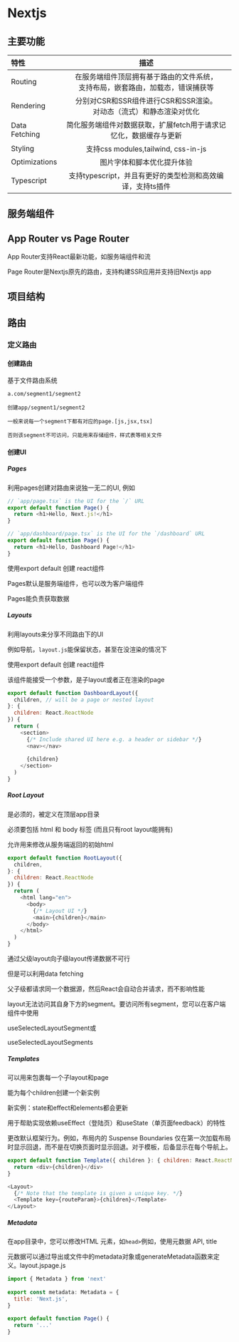 # Nextjs

## 主要功能

|特性|描述|
|:---|:---:|
|Routing|在服务端组件顶层拥有基于路由的文件系统，<br/>支持布局，嵌套路由，加载态，错误捕获等|
|Rendering|分别对CSR和SSR组件进行CSR和SSR渲染。<br/>对动态（流式）和静态渲染对优化|
|Data Fetching|简化服务端组件对数据获取，扩展fetch用于请求记忆化，数据缓存与更新|
|Styling|支持css modules,tailwind, css-in-js|
|Optimizations|图片字体和脚本优化提升体验|
|Typescript|支持typescript，并且有更好的类型检测和高效编译，支持ts插件|

## 服务端组件

## App Router vs Page Router

App Router支持React最新功能，如服务端组件和流

Page Router是Nextjs原先的路由，支持构建SSR应用并支持旧Nextjs app

## 项目结构

## 路由

### 定义路由

#### 创建路由

基于文件路由系统

```
a.com/segment1/segment2

创建app/segment1/segment2

一般来说每一个segment下都有对应的page.[js,jsx,tsx]

否则该segment不可访问，只能用来存储组件，样式表等相关文件
```

#### 创建UI

##### Pages

利用pages创建对路由来说独一无二的UI, 例如

```js
// `app/page.tsx` is the UI for the `/` URL
export default function Page() {
  return <h1>Hello, Next.js!</h1>
}

// `app/dashboard/page.tsx` is the UI for the `/dashboard` URL
export default function Page() {
  return <h1>Hello, Dashboard Page!</h1>
}
```

使用export default 创建 react组件

Pages默认是服务端组件，也可以改为客户端组件

Pages能负责获取数据

##### Layouts

利用layouts来分享不同路由下的UI

例如导航，`layout.js`能保留状态，甚至在没渲染的情况下

使用export default 创建 react组件

该组件能接受一个参数，是子layout或者正在渲染的page

```js
export default function DashboardLayout({
  children, // will be a page or nested layout
}: {
  children: React.ReactNode
}) {
  return (
    <section>
      {/* Include shared UI here e.g. a header or sidebar */}
      <nav></nav>
 
      {children}
    </section>
  )
}
```

##### Root Layout

是必须的，被定义在顶层app目录

必须要包括 html 和 body 标签 (而且只有root layout能拥有)

允许用来修改从服务端返回的初始html

```js
export default function RootLayout({
  children,
}: {
  children: React.ReactNode
}) {
  return (
    <html lang="en">
      <body>
        {/* Layout UI */}
        <main>{children}</main>
      </body>
    </html>
  )
}
```

通过父级layout向子级layout传递数据不可行

但是可以利用data fetching

父子级都请求同一个数据源，然后React会自动合并请求，而不影响性能

layout无法访问其自身下方的segment。要访问所有segment，您可以在客户端组件中使用

useSelectedLayoutSegment或

useSelectedLayoutSegments

##### Templates

可以用来包裹每一个子layout和page

能为每个children创建一个新实例

新实例：state和effect和elements都会更新

用于帮助实现依赖useEffect（登陆页）和useState（单页面feedback）的特性

更改默认框架行为。例如，布局内的 Suspense Boundaries 仅在第一次加载布局时显示回退，而不是在切换页面时显示回退。对于模板，后备显示在每个导航上。

```js
export default function Template({ children }: { children: React.ReactNode }) {
  return <div>{children}</div>
}

<Layout>
  {/* Note that the template is given a unique key. */}
  <Template key={routeParam}>{children}</Template>
</Layout>
```

##### Metadata

在app目录中，您可以修改HTML 元素，如`head>`例如，使用元数据 API, title

元数据可以通过导出或文件中的metadata对象或generateMetadata函数来定义。layout.jspage.js

```js
import { Metadata } from 'next'
 
export const metadata: Metadata = {
  title: 'Next.js',
}
 
export default function Page() {
  return '...'
}

```
